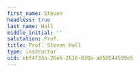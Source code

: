 ```yaml
---
first_name: Steven
headless: true
last_name: Hall
middle_initial: ''
salutation: Prof.
title: Prof. Steven Hall
type: instructor
uid: ebf4f33a-26e6-2616-839e-a050544599e5
---
```

